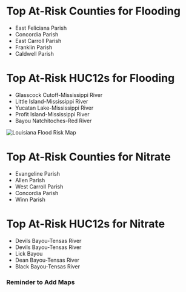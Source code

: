 # Top At-Risk Counties for Flooding
  - East Feliciana Parish
  - Concordia Parish
  - East Carroll Parish
  - Franklin Parish
  - Caldwell Parish

# Top At-Risk HUC12s for Flooding
  - Glasscock Cutoff-Mississippi River
  - Little Island-Mississippi River
  - Yucatan Lake-Mississippi River
  - Profit Island-Mississippi River
  - Bayou Natchitoches-Red River

  ![Louisiana Flood Risk Map](https://github.com/Danavh697/Top-5-vulnerable-countiesorHUC12-in-each-state/blob/4ee63147b3896e1ae8cb6fc03a4fb7c115568d8c/Maps/Louisiana_Flooding.png)


# Top At-Risk Counties for Nitrate
  - Evangeline Parish
  - Allen Parish
  - West Carroll Parish
  - Concordia Parish
  - Winn Parish

# Top At-Risk HUC12s for Nitrate
  - Devils Bayou-Tensas River
  - Devils Bayou-Tensas River
  - Lick Bayou
  - Dean Bayou-Tensas River
  - Black Bayou-Tensas River

### Reminder to Add Maps
